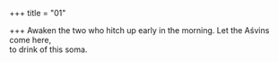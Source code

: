 +++
title = "01"

+++
Awaken the two who hitch up early in the morning. Let the Aśvins  come here,  
to drink of this soma.  
